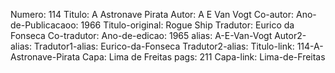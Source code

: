 Numero: 114
Titulo: A Astronave Pirata
Autor: A E Van Vogt
Co-autor: 
Ano-de-Publicacaoo: 1966
Titulo-original: Rogue Ship
Tradutor: Eurico da Fonseca
Co-tradutor: 
Ano-de-edicao: 1965
alias: A-E-Van-Vogt
Autor2-alias: 
Tradutor1-alias: Eurico-da-Fonseca
Tradutor2-alias: 
Titulo-link: 114-A-Astronave-Pirata
Capa: Lima de Freitas
pags: 211
Capa-link: Lima-de-Freitas
